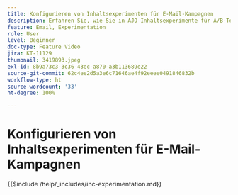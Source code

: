 ```yaml
---
title: Konfigurieren von Inhaltsexperimenten für E-Mail-Kampagnen
description: Erfahren Sie, wie Sie in AJO Inhaltsexperimente für A/B-Tests konfigurieren und E-Mail-Inhalte testen, um Ihre Geschäftsziele voranzutreiben.
feature: Email, Experimentation
role: User
level: Beginner
doc-type: Feature Video
jira: KT-11129
thumbnail: 3419893.jpeg
exl-id: 8b9a73c3-3c36-43ec-a870-a3b113689e22
source-git-commit: 62c4ee2d5a3e6c71646ae4f92eeee0491846832b
workflow-type: ht
source-wordcount: '33'
ht-degree: 100%

---
```


# Konfigurieren von Inhaltsexperimenten für E-Mail-Kampagnen

{{$include /help/_includes/inc-experimentation.md}}
